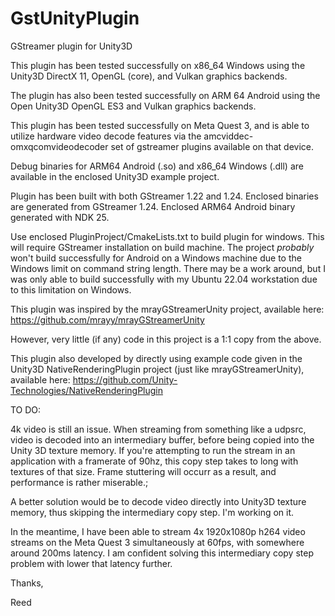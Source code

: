 # GstUnityPlugin
GStreamer plugin for Unity3D

This plugin has been tested successfully on x86_64 Windows using the 
Unity3D DirectX 11, OpenGL (core), and Vulkan graphics backends.

The plugin has also been tested successfully on ARM 64 Android using 
the Open Unity3D OpenGL ES3 and Vulkan graphics backends. 

This plugin has been tested successfully on Meta Quest 3, and is able
to utilize hardware video decode features via the 
amcviddec-omxqcomvideodecoder set of gstreamer plugins available on that
device.

Debug binaries for ARM64 Android (.so) and x86_64 Windows (.dll) are 
available in the enclosed Unity3D example project.

Plugin has been built with both GStreamer 1.22 and 1.24. Enclosed binaries
are generated from GStreamer 1.24. Enclosed ARM64 Android binary generated
with NDK 25. 

Use enclosed PluginProject/CmakeLists.txt to build plugin for windows. This
will require GStreamer installation on build machine. The project *probably*
won't build successfully for Android on a Windows machine due to the Windows
limit on command string length. There may be a work around, but I was
only able to build successfully with my Ubuntu 22.04 workstation due
to this limitation on Windows. 

This plugin was inspired by the mrayGStreamerUnity project,
available here:
https://github.com/mrayy/mrayGStreamerUnity

However, very little (if any) code in this project is a 1:1 copy
from the above. 

This plugin also developed by directly using example code given in the 
Unity3D NativeRenderingPlugin project (just like mrayGStreamerUnity),
available here:
https://github.com/Unity-Technologies/NativeRenderingPlugin


TO DO:

4k video is still an issue. When streaming from something like a udpsrc,
video is decoded into an intermediary buffer, before being copied into the 
Unity 3D texture memory. If you're attempting to run the stream in an 
application with a framerate of 90hz, this copy step takes to long with
textures of that size. Frame stuttering will occurr as a result, and 
performance is rather miserable.;

A better solution would be to decode video directly into Unity3D texture 
memory, thus skipping the intermediary copy step. I'm working on it. 

In the meantime, I have been able to stream 4x 1920x1080p h264 video 
streams on the Meta Quest 3 simultaneously at 60fps, with somewhere 
around 200ms latency. I am confident solving this intermediary copy 
step problem with lower that latency further.

Thanks,

Reed
